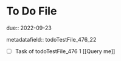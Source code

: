 # To Do File

due:: 2022-09-23

metadatafield:: todoTestFile_476_22

- [ ] Task of todoTestFile_476 1 [[Query me]]
